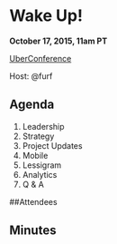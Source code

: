 # Wake Up!

**October 17, 2015, 11am PT**

[UberConference](https://www.uberconference.com/team-lessig-tech)

Host: @furf

## Agenda

1. Leadership
1. Strategy
1. Project Updates
  1. Mobile
  1. Lessigram
  1. Analytics
1. Q & A

##Attendees

## Minutes
